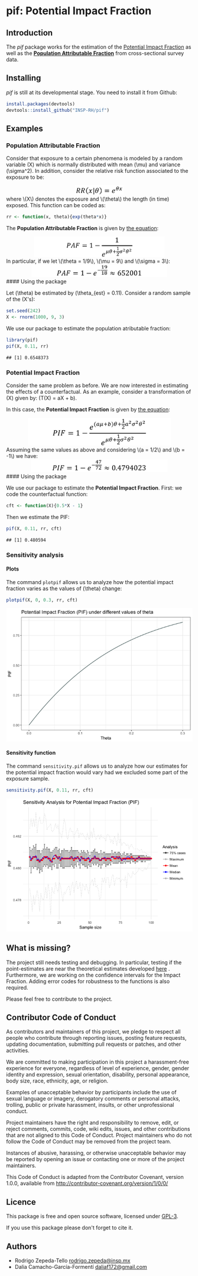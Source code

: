 pif: **Potential Impact Fraction**
================

Introduction
------------

The *pif* package works for the estimation of the [Potential Impact Fraction](http://www.who.int/publications/cra/chapters/volume2/2129-2140.pdf) as well as the [**Population Attributable Fraction**](http://www.who.int/healthinfo/global_burden_disease/metrics_paf/en/) from cross-sectional survey data.

Installing
----------

*pif* is still at its developmental stage. You need to install it from Github:

``` r
install.packages(devtools)
devtools::install_github("INSP-RH/pif")
```

Examples
--------

### **Population Attributable Fraction**

Consider that exposure to a certain phenomena is modeled by a random variable \(X\) which is normally distributed with mean \(\mu\) and variance \(\sigma^2\). In addition, consider the relative risk function associated to the exposure to be:
<center>
<img alt = "Formula for RR" src = "README_files/formulaRR.png" style="height:25px;">
</center>
where \(X\) denotes the exposure and \(\theta\) the length (in time) exposed. This function can be coded as:

``` r
rr <- function(x, theta){exp(theta*x)}
```

The **Population Attributable Fraction** is given by [the equation](https://github.com/INSP-RH/pif/blob/master/Theoretical/Worked_formulas.pdf):

<center>
<img alt = "Formula for PAF" src = "README_files/pafnormal.png" style="height:55px;">
</center>
In particular, if we let \(\theta = 1/9\), \(\mu = 9\) and \(\sigma = 3\):

<center>
<img alt = "Evaluation for PAF" src = "README_files/pafnumeric.png" style="height:35px;">
</center>
#### Using the package

Let \(\theta\) be estimated by \(\theta_{est} = 0.11\). Consider a random sample of the \(X's\):

``` r
set.seed(242)
X <- rnorm(1000, 9, 3)
```

We use our package to estimate the population atributable fraction:

``` r
library(pif)
pif(X, 0.11, rr)
```

    ## [1] 0.6548373

### **Potential Impact Fraction**

Consider the same problem as before. We are now interested in estimating the effects of a counterfactual. As an example, consider a transformation of \(X\) given by: \(T(X) = aX + b\).

In this case, the **Potential Impact Fraction** is given by [the equation](https://github.com/INSP-RH/pif/blob/master/Theoretical/Worked_formulas.pdf):

<center>
<img alt = "Formula for PIF" src = "README_files/pifnormal.png" style="height:75px;">
</center>
Assuming the same values as above and considering \(a = 1/2\) and \(b = -1\) we have:

<center>
<img alt = "Evaluation for PIF" src = "README_files/pifnumeric.png" style="height:35px;">
</center>
#### Using the package

We use our package to estimate the **Potential Impact Fraction**. First: we code the counterfactual function:

``` r
cft <- function(X){0.5*X - 1}
```

Then we estimate the PIF:

``` r
pif(X, 0.11, rr, cft)
```

    ## [1] 0.480594

### Sensitivity analysis

#### Plots

The command `plotpif` allows us to analyze how the potential impact fraction varies as the values of \(\theta\) change:

``` r
plotpif(X, 0, 0.3, rr, cft)
```

![](README_files/figure-markdown_github/unnamed-chunk-6-1.png)

#### Sensitivity function

The command `sensitivity.pif` allows us to analyze how our estimates for the potential impact fraction would vary had we excluded some part of the exposure sample.

``` r
sensitivity.pif(X, 0.11, rr, cft)
```

![](README_files/figure-markdown_github/unnamed-chunk-7-1.png)

What is missing?
----------------

The project still needs testing and debugging. In particular, testing if the point-estimates are near the theoretical estimates developed [here](https://github.com/INSP-RH/pif/blob/master/Theoretical/Worked_formulas.pdf) .
Furthermore, we are working on the confidence intervals for the Impact Fraction. Adding error codes for robustness to the functions is also required.

Please feel free to contribute to the project.

Contributor Code of Conduct
---------------------------

As contributors and maintainers of this project, we pledge to respect all people who contribute through reporting issues, posting feature requests, updating documentation, submitting pull requests or patches, and other activities.

We are committed to making participation in this project a harassment-free experience for everyone, regardless of level of experience, gender, gender identity and expression, sexual orientation, disability, personal appearance, body size, race, ethnicity, age, or religion.

Examples of unacceptable behavior by participants include the use of sexual language or imagery, derogatory comments or personal attacks, trolling, public or private harassment, insults, or other unprofessional conduct.

Project maintainers have the right and responsibility to remove, edit, or reject comments, commits, code, wiki edits, issues, and other contributions that are not aligned to this Code of Conduct. Project maintainers who do not follow the Code of Conduct may be removed from the project team.

Instances of abusive, harassing, or otherwise unacceptable behavior may be reported by opening an issue or contacting one or more of the project maintainers.

This Code of Conduct is adapted from the Contributor Covenant, version 1.0.0, available from <http://contributor-covenant.org/version/1/0/0/>

Licence
-------

This package is free and open source software, licensed under [GPL-3](https://www.gnu.org/licenses/gpl-3.0.html).

If you use this package please don't forget to cite it.

Authors
-------

-   Rodrigo Zepeda-Tello <rodrigo.zepeda@insp.mx>
-   Dalia Camacho-García-Formentí <daliaf172@gmail.com>
